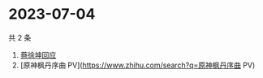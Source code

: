 # 2023-07-04

共 2 条

<!-- BEGIN ZHIHUSEARCH -->
<!-- 最后更新时间 Tue Jul 04 2023 04:08:02 GMT+0800 (China Standard Time) -->
1. [蔡徐坤回应](https://www.zhihu.com/search?q=蔡徐坤回应)
1. [原神枫丹序曲 PV](https://www.zhihu.com/search?q=原神枫丹序曲 PV)
<!-- END ZHIHUSEARCH -->
